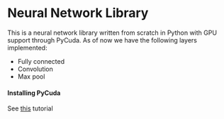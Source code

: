 # Neural Network Library  

This is a neural network library written from scratch in Python with GPU support through PyCuda. As of now we have the following layers implemented:  
* Fully connected
* Convolution
* Max pool

#### Installing PyCuda ####  
See [this](https://wiki.tiker.net/PyCuda/Installation/Linux/Ubuntu) tutorial
